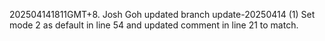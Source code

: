202504141811GMT+8. Josh Goh updated branch update-20250414 (1) Set mode 2 as default in line 54 and updated comment in line 21 to match.
